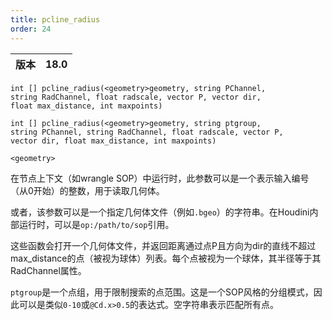 ```yaml
---
title: pcline_radius
order: 24
---
```

| 版本 | 18.0 |
| --- | --- |

`int [] pcline_radius(<geometry>geometry, string PChannel, string RadChannel, float radscale, vector P, vector dir, float max_distance, int maxpoints)`

`int [] pcline_radius(<geometry>geometry, string ptgroup, string PChannel, string RadChannel, float radscale, vector P, vector dir, float max_distance, int maxpoints)`

`<geometry>`

在节点上下文（如wrangle SOP）中运行时，此参数可以是一个表示输入编号（从0开始）的整数，用于读取几何体。

或者，该参数可以是一个指定几何体文件（例如`.bgeo`）的字符串。在Houdini内部运行时，可以是`op:/path/to/sop`引用。

这些函数会打开一个几何体文件，并返回距离通过点P且方向为dir的直线不超过max_distance的点（被视为球体）列表。每个点被视为一个球体，其半径等于其RadChannel属性。

`ptgroup`是一个点组，用于限制搜索的点范围。这是一个SOP风格的分组模式，因此可以是类似`0-10`或`@Cd.x>0.5`的表达式。空字符串表示匹配所有点。